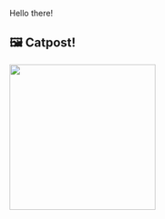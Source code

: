 Hello there!



## 🖼️ Catpost!

<sub>
    <img src="https://cdn2.thecatapi.com/images/6g6.jpg" height="256">
</sub>

